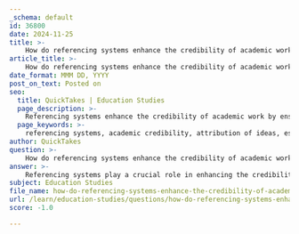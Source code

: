 ```yaml
---
_schema: default
id: 36800
date: 2024-11-25
title: >-
    How do referencing systems enhance the credibility of academic work?
article_title: >-
    How do referencing systems enhance the credibility of academic work?
date_format: MMM DD, YYYY
post_on_text: Posted on
seo:
  title: QuickTakes | Education Studies
  page_description: >-
    Referencing systems enhance the credibility of academic work by ensuring proper attribution, establishing authority, demonstrating research rigor, facilitating source verification, maintaining academic integrity, and contributing to the advancement of knowledge.
  page_keywords: >-
    referencing systems, academic credibility, attribution of ideas, establishing authority, demonstrating rigor, facilitating verification, quality of sources, academic integrity, contribution to knowledge
author: QuickTakes
question: >-
    How do referencing systems enhance the credibility of academic work?
answer: >-
    Referencing systems play a crucial role in enhancing the credibility of academic work for several reasons:\n\n1. **Attribution of Ideas**: Proper citation allows authors to give credit to the original creators of ideas, theories, or research findings. This not only acknowledges the contributions of others but also situates the current work within the broader academic conversation. By citing sources, writers demonstrate that their arguments are grounded in established research, which adds weight to their claims.\n\n2. **Establishing Authority**: Citations serve as a means to appeal to authority. When authors reference seminal works or respected figures in their field, they bolster their own arguments by aligning them with established knowledge. This rhetorical power enhances the perceived reliability of the work, as readers can see that the author is engaging with credible sources.\n\n3. **Demonstrating Rigor**: A well-referenced paper indicates that the author has conducted thorough research. It shows that they have engaged with a variety of sources, which reflects a careful and rigorous approach to their topic. This thoroughness is essential for building trust with the audience.\n\n4. **Facilitating Verification**: Referencing allows readers to trace the origins of the information presented. By providing citations, authors enable their audience to locate the original sources, which fosters transparency and allows for independent verification of the claims made. This is particularly important in academic writing, where the integrity of information is paramount.\n\n5. **Quality and Relevance of Sources**: The quality of the sources cited can significantly impact the credibility of the work. Referencing reputable journals, books, and articles signals to readers that the information is likely to be reliable and authoritative. Conversely, citing less credible sources can undermine the work's credibility.\n\n6. **Academic Integrity**: Consistent use of citations is essential for demonstrating academic integrity. It reflects an ethical approach to research, where authors are honest about the origins of their ideas and findings. This practice not only protects the author from accusations of plagiarism but also upholds the standards of the academic community.\n\n7. **Contribution to Knowledge**: Citations are not merely formalities; they are integral to the advancement of knowledge. By referencing previous works, authors contribute to an ongoing scholarly dialogue, allowing others to build upon their findings and fostering a collaborative academic environment.\n\nIn summary, referencing systems enhance the credibility of academic work by providing a framework for attribution, establishing authority, demonstrating rigor, facilitating verification, indicating the quality of sources, ensuring academic integrity, and contributing to the collective body of knowledge.
subject: Education Studies
file_name: how-do-referencing-systems-enhance-the-credibility-of-academic-work.md
url: /learn/education-studies/questions/how-do-referencing-systems-enhance-the-credibility-of-academic-work
score: -1.0

---
```


&nbsp;